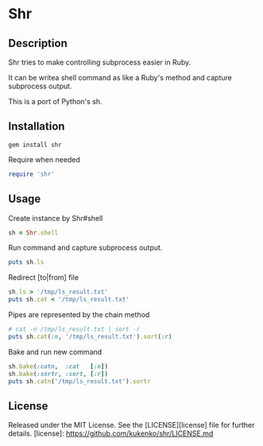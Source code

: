 Shr
====

Description
-----------
Shr tries to make controlling subprocess easier in Ruby.

 It can be writea shell command as like a Ruby's method and capture subprocess output.

This is a port of Python's sh.


Installation
------------
    gem install shr

Require when needed

```ruby
require 'shr'
```

Usage
-----

Create instance by Shr#shell
```ruby
sh = Shr.shell
```

Run command and capture subprocess output.
```ruby
puts sh.ls
```

Redirect [to|from] file
```ruby
sh.ls > '/tmp/ls_result.txt'
puts sh.cat < '/tmp/ls_result.txt'
```

Pipes are represented by the chain method
```ruby
# cat -n /tmp/ls_result.txt | sort -r
puts sh.cat(:n, '/tmp/ls_result.txt').sort(:r)
```

Bake and run new command
```ruby
sh.bake(:catn,  :cat   [:n])
sh.bake(:sortr, :sort, [:r])
puts sh.catn('/tmp/ls_result.txt').sortr
```

License
-------
Released under the MIT License. See the [LICENSE][license] file for further details.
[license]: https://github.com/kukenko/shr/LICENSE.md
